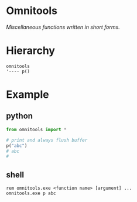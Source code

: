 # Omnitools

<i>Miscellaneous functions written in short forms.</i>

# Hierarchy
```
omnitools
'---- p()
```

# Example

## python
```python
from omnitools import *

# print and always flush buffer
p("abc")
# abc
# 
```

## shell
```shell script
rem omnitools.exe <function name> [argument] ...
omnitools.exe p abc
```